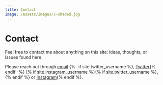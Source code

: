```yaml
---
title: Contact
image: /assets/images/J-shaded.jpg
---
```


# Contact 

Feel free to contact me about anything on this site: ideas, thoughts, or issues found here.

Please reach out through <a class="u-email" href="mailto:{{ site.email }}">email</a>
{%- if site.twitter_username %}, <a href="https://www.twitter.com/{{ site.twitter_username| cgi_escape | escape }}">Twitter</a>{% endif -%}
{% if site.instagram_username %}{% if site.twitter_username %},{% endif %} or <a href="https://instagram.com/{{ site.instagram_username | cgi_escape | escape }}">Instagram</a>{% endif %}.